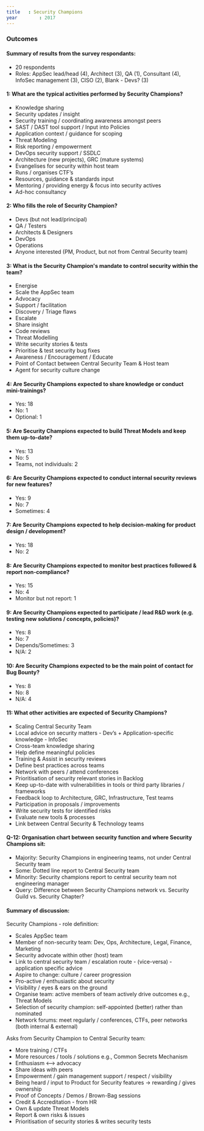 ```yaml
---
title	: Security Champions
year		: 2017
---
```

### Outcomes

#### Summary of results from the survey respondants:
- 20 respondents
- Roles: AppSec lead/head (4), Architect (3), QA (1), Consultant (4), InfoSec management (3), CISO (2), Blank - Devs? (3)

#### 1: What are the typical activities performed by Security Champions?
- Knowledge sharing
- Security updates / insight
- Security training / coordinating awareness amongst peers
- SAST / DAST tool support / Input into Policies
- Application context / guidance for scoping
- Threat Modeling
- Risk reporting / empowerment
- DevOps security support / SSDLC
- Architecture (new projects), GRC (mature systems)
- Evangelises for security within host team
- Runs / organises CTF’s
- Resources, guidance & standards input
- Mentoring / providing energy & focus into security actives
- Ad-hoc consultancy

#### 2: Who fills the role of Security Champion?
- Devs (but not lead/principal)
- QA / Testers
- Architects & Designers
- DevOps
- Operations
- Anyone interested (PM, Product, but not from Central Security team)

#### 3: What is the Security Champion's mandate to control security within the team?
- Energise
- Scale the AppSec team
- Advocacy 
- Support / facilitation
- Discovery / Triage flaws
- Escalate
- Share insight
- Code reviews
- Threat Modelling
- Write security stories & tests
- Prioritise & test security bug fixes 
- Awareness / Encouragement / Educate
- Point of Contact between Central Security Team & Host team
- Agent for security culture change 

#### 4: Are Security Champions expected to share knowledge or conduct mini-trainings?
- Yes: 18
- No: 1
- Optional: 1

#### 5: Are Security Champions expected to build Threat Models and keep them up-to-date?
- Yes: 13
- No: 5
- Teams, not individuals: 2

#### 6: Are Security Champions expected to conduct internal security reviews for new features?
- Yes: 9
- No: 7
- Sometimes: 4

#### 7: Are Security Champions expected to help decision-making for product design / development?
- Yes: 18
- No: 2

#### 8: Are Security Champions expected to monitor best practices followed & report non-compliance?
- Yes: 15
- No: 4
- Monitor but not report: 1

#### 9: Are Security Champions expected to participate / lead R&D work (e.g. testing new solutions / concepts, policies)?
- Yes: 8
- No: 7
- Depends/Sometimes: 3
- N/A: 2

#### 10: Are Security Champions expected to be the main point of contact for Bug Bounty?
- Yes: 8
- No: 8
- N/A: 4

#### 11: What other activities are expected of Security Champions?
- Scaling Central Security Team
- Local advice on security matters - Dev’s + Application-specific knowledge - InfoSec
- Cross-team knowledge sharing
- Help define meaningful policies
- Training & Assist in security reviews
- Define best practices across teams
- Network with peers / attend conferences
- Prioritisation of security relevant stories in Backlog
- Keep up-to-date with vulnerabilities in tools or third party libraries / frameworks
- Feedback loop to Architecture, GRC, Infrastructure, Test teams
- Participation in proposals / improvements
- Write security tests for identified risks
- Evaluate new tools & processes
- Link between Central Security & Technology teams

#### Q-12: Organisation chart between security function and where Security Champions sit:
- Majority: Security Champions in engineering teams, not under Central Security team
- Some: Dotted line report to Central Security team
- Minority: Security champions report to central security team not engineering manager
- Query: Difference between Security Champions network vs. Security Guild vs. Security Chapter?


#### Summary of discussion:
 
Security Champions - role definition:
- Scales AppSec team
- Member of non-security team: Dev, Ops, Architecture, Legal, Finance, Marketing
- Security advocate within other (host) team
- Link to central security team / escalation route - (vice-versa) - application specific advice
- Aspire to change: culture / career progression
- Pro-active / enthusiastic about security
- Visibility / eyes & ears on the ground
- Organise team: active members of team actively drive outcomes e.g., Threat Models
- Selection of security champion: self-appointed (better) rather than nominated
- Network forums: meet regularly / conferences, CTFs, peer networks (both internal & external)

Asks from Security Champion to Central Security team:
- More training / CTFs
- More resources / tools / solutions e.g., Common Secrets Mechanism
- Enthusiasm <—> advocacy
- Share ideas with peers
- Empowerment / gain management support / respect / visibility
- Being heard / input to Product for Security features -> rewarding / gives ownership
- Proof of Concepts / Demos / Brown-Bag sessions
- Credit & Accreditation - from HR
- Own & update Threat Models
- Report & own risks & issues
- Prioritisation of security stories & writes security tests
